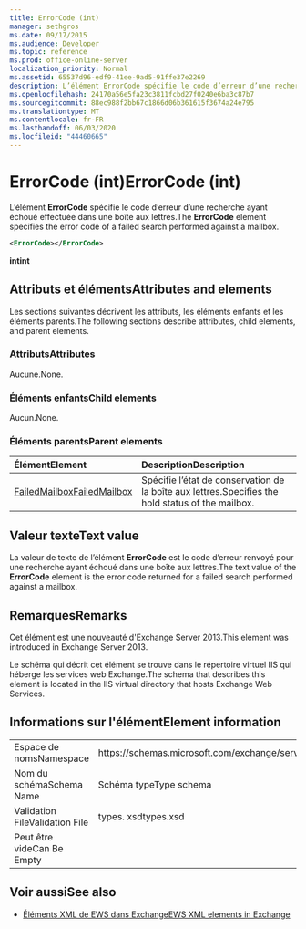 ```yaml
---
title: ErrorCode (int)
manager: sethgros
ms.date: 09/17/2015
ms.audience: Developer
ms.topic: reference
ms.prod: office-online-server
localization_priority: Normal
ms.assetid: 65537d96-edf9-41ee-9ad5-91ffe37e2269
description: L’élément ErrorCode spécifie le code d’erreur d’une recherche ayant échoué effectuée dans une boîte aux lettres.
ms.openlocfilehash: 24170a56e5fa23c3811fcbd27f0240e6ba3c87b7
ms.sourcegitcommit: 88ec988f2bb67c1866d06b361615f3674a24e795
ms.translationtype: MT
ms.contentlocale: fr-FR
ms.lasthandoff: 06/03/2020
ms.locfileid: "44460665"
---
```

# <a name="errorcode-int"></a><span data-ttu-id="3cf15-103">ErrorCode (int)</span><span class="sxs-lookup"><span data-stu-id="3cf15-103">ErrorCode (int)</span></span>

<span data-ttu-id="3cf15-104">L’élément **ErrorCode** spécifie le code d’erreur d’une recherche ayant échoué effectuée dans une boîte aux lettres.</span><span class="sxs-lookup"><span data-stu-id="3cf15-104">The **ErrorCode** element specifies the error code of a failed search performed against a mailbox.</span></span> 
  
```XML
<ErrorCode></ErrorCode>
```

 <span data-ttu-id="3cf15-105">**int**</span><span class="sxs-lookup"><span data-stu-id="3cf15-105">**int**</span></span>
## <a name="attributes-and-elements"></a><span data-ttu-id="3cf15-106">Attributs et éléments</span><span class="sxs-lookup"><span data-stu-id="3cf15-106">Attributes and elements</span></span>

<span data-ttu-id="3cf15-107">Les sections suivantes décrivent les attributs, les éléments enfants et les éléments parents.</span><span class="sxs-lookup"><span data-stu-id="3cf15-107">The following sections describe attributes, child elements, and parent elements.</span></span>
  
### <a name="attributes"></a><span data-ttu-id="3cf15-108">Attributs</span><span class="sxs-lookup"><span data-stu-id="3cf15-108">Attributes</span></span>

<span data-ttu-id="3cf15-109">Aucune.</span><span class="sxs-lookup"><span data-stu-id="3cf15-109">None.</span></span>
  
### <a name="child-elements"></a><span data-ttu-id="3cf15-110">Éléments enfants</span><span class="sxs-lookup"><span data-stu-id="3cf15-110">Child elements</span></span>

<span data-ttu-id="3cf15-111">Aucun.</span><span class="sxs-lookup"><span data-stu-id="3cf15-111">None.</span></span>
  
### <a name="parent-elements"></a><span data-ttu-id="3cf15-112">Éléments parents</span><span class="sxs-lookup"><span data-stu-id="3cf15-112">Parent elements</span></span>

|<span data-ttu-id="3cf15-113">**Élément**</span><span class="sxs-lookup"><span data-stu-id="3cf15-113">**Element**</span></span>|<span data-ttu-id="3cf15-114">**Description**</span><span class="sxs-lookup"><span data-stu-id="3cf15-114">**Description**</span></span>|
|:-----|:-----|
|[<span data-ttu-id="3cf15-115">FailedMailbox</span><span class="sxs-lookup"><span data-stu-id="3cf15-115">FailedMailbox</span></span>](failedmailbox.md) <br/> |<span data-ttu-id="3cf15-116">Spécifie l’état de conservation de la boîte aux lettres.</span><span class="sxs-lookup"><span data-stu-id="3cf15-116">Specifies the hold status of the mailbox.</span></span>  <br/> |
   
## <a name="text-value"></a><span data-ttu-id="3cf15-117">Valeur texte</span><span class="sxs-lookup"><span data-stu-id="3cf15-117">Text value</span></span>

<span data-ttu-id="3cf15-118">La valeur de texte de l’élément **ErrorCode** est le code d’erreur renvoyé pour une recherche ayant échoué dans une boîte aux lettres.</span><span class="sxs-lookup"><span data-stu-id="3cf15-118">The text value of the **ErrorCode** element is the error code returned for a failed search performed against a mailbox.</span></span> 
  
## <a name="remarks"></a><span data-ttu-id="3cf15-119">Remarques</span><span class="sxs-lookup"><span data-stu-id="3cf15-119">Remarks</span></span>

<span data-ttu-id="3cf15-120">Cet élément est une nouveauté d'Exchange Server 2013.</span><span class="sxs-lookup"><span data-stu-id="3cf15-120">This element was introduced in Exchange Server 2013.</span></span>
  
<span data-ttu-id="3cf15-121">Le schéma qui décrit cet élément se trouve dans le répertoire virtuel IIS qui héberge les services web Exchange.</span><span class="sxs-lookup"><span data-stu-id="3cf15-121">The schema that describes this element is located in the IIS virtual directory that hosts Exchange Web Services.</span></span>
  
## <a name="element-information"></a><span data-ttu-id="3cf15-122">Informations sur l'élément</span><span class="sxs-lookup"><span data-stu-id="3cf15-122">Element information</span></span>

|||
|:-----|:-----|
|<span data-ttu-id="3cf15-123">Espace de noms</span><span class="sxs-lookup"><span data-stu-id="3cf15-123">Namespace</span></span>  <br/> |https://schemas.microsoft.com/exchange/services/2006/types  <br/> |
|<span data-ttu-id="3cf15-124">Nom du schéma</span><span class="sxs-lookup"><span data-stu-id="3cf15-124">Schema Name</span></span>  <br/> |<span data-ttu-id="3cf15-125">Schéma type</span><span class="sxs-lookup"><span data-stu-id="3cf15-125">Type schema</span></span>  <br/> |
|<span data-ttu-id="3cf15-126">Validation File</span><span class="sxs-lookup"><span data-stu-id="3cf15-126">Validation File</span></span>  <br/> |<span data-ttu-id="3cf15-127">types. xsd</span><span class="sxs-lookup"><span data-stu-id="3cf15-127">types.xsd</span></span>  <br/> |
|<span data-ttu-id="3cf15-128">Peut être vide</span><span class="sxs-lookup"><span data-stu-id="3cf15-128">Can Be Empty</span></span>  <br/> ||
   
## <a name="see-also"></a><span data-ttu-id="3cf15-129">Voir aussi</span><span class="sxs-lookup"><span data-stu-id="3cf15-129">See also</span></span>



- [<span data-ttu-id="3cf15-130">Éléments XML de EWS dans Exchange</span><span class="sxs-lookup"><span data-stu-id="3cf15-130">EWS XML elements in Exchange</span></span>](ews-xml-elements-in-exchange.md)

